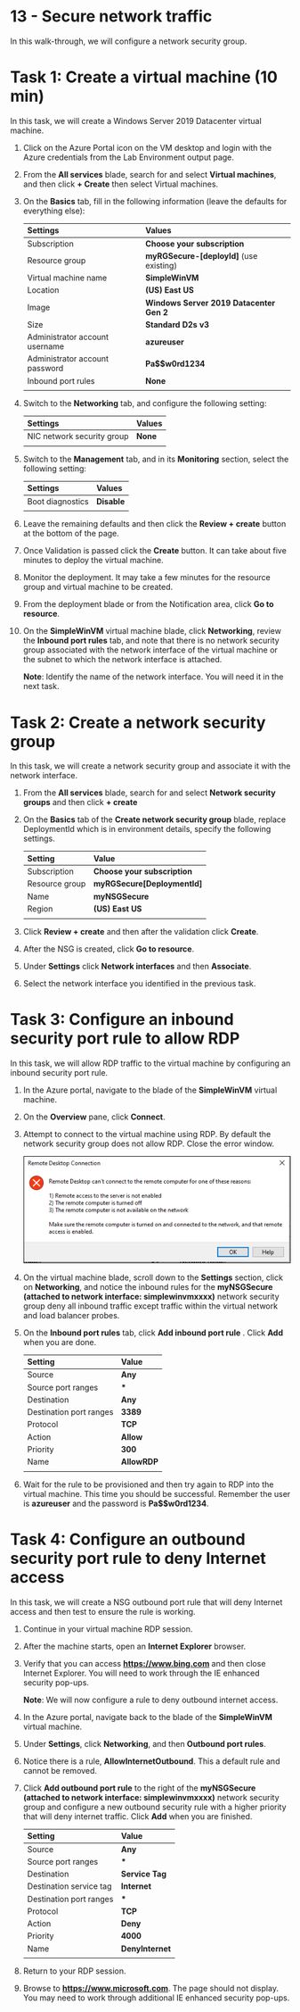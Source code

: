 # 13 - Secure network traffic

In this walk-through, we will configure a network security group.

# Task 1: Create a virtual machine (10 min)

In this task, we will create a Windows Server 2019 Datacenter virtual machine. 

1. Click on the Azure Portal icon on the VM desktop and login with the Azure credentials from the Lab Environment output page.

2. From the **All services** blade, search for and select **Virtual machines**, and then click **+ Create** then select Virtual machines.

3. On the **Basics** tab, fill in the following information (leave the defaults for everything else):

    | Settings | Values |
    |  -- | -- |
    | Subscription | **Choose your subscription**|
    | Resource group | **myRGSecure-[deployId]** (use existing) |
    | Virtual machine name | **SimpleWinVM** |
    | Location | **(US) East US**|
    | Image | **Windows Server 2019 Datacenter Gen 2**|
    | Size | **Standard D2s v3**|
    | Administrator account username | **azureuser** |
    | Administrator account password | **Pa$$w0rd1234**|
    | Inbound port rules | **None**|
    | | |

4. Switch to the **Networking** tab, and configure the following setting:

    | Settings | Values |
    | -- | -- |
    | NIC network security group | **None**|
    | | |

5. Switch to the **Management** tab, and in its **Monitoring** section, select the following setting:

    | Settings | Values |
    | -- | -- |
    | Boot diagnostics | **Disable**|
    | | |

6. Leave the remaining defaults and then click the **Review + create** button at the bottom of the page.

7. Once Validation is passed click the **Create** button. It can take about five minutes to deploy the virtual machine.

8. Monitor the deployment. It may take a few minutes for the resource group and virtual machine to be created. 

9. From the deployment blade or from the Notification area, click **Go to resource**. 

10. On the **SimpleWinVM** virtual machine blade, click **Networking**, review the **Inbound port rules** tab, and note that there is no network security group associated with the network interface of the virtual machine or the subnet to which the network interface is attached.

    **Note**: Identify the name of the network interface. You will need it in the next task.

# Task 2: Create a network security group

In this task, we will create a network security group and associate it with the network interface.

1. From the **All services** blade, search for and select **Network security groups** and then click **+ create**

2. On the **Basics** tab of the **Create network security group** blade, replace DeploymentId which is in environment details, specify the following settings.

    | Setting | Value |
    | -- | -- |
    | Subscription | **Choose your subscription** |
    | Resource group | **myRGSecure[DeploymentId]** |
    | Name | **myNSGSecure** |
    | Region | **(US) East US**  |
    | | |

3. Click **Review + create** and then after the validation click **Create**.

4. After the NSG is created, click **Go to resource**.

5. Under **Settings** click **Network interfaces** and then **Associate**.

6. Select the network interface you identified in the previous task. 

# Task 3: Configure an inbound security port rule to allow RDP

In this task, we will allow RDP traffic to the virtual machine by configuring an inbound security port rule. 

1. In the Azure portal, navigate to the blade of the **SimpleWinVM** virtual machine. 

2. On the **Overview** pane, click **Connect**.

3. Attempt to connect to the virtual machine using RDP. By default the network security group does not allow RDP. Close the error window. 

    ![Screenshot of the error message that the virtual machine connection has failed.](../images/1201.png)

4. On the virtual machine blade, scroll down to the **Settings** section, click on **Networking**, and notice the inbound rules for the **myNSGSecure (attached to network interface: simplewinvmxxxx)** network security group deny all inbound traffic except traffic within the virtual network and load balancer probes.

5. On the **Inbound port rules** tab, click **Add inbound port rule** . Click **Add** when you are done. 

    | Setting | Value |
    | -- | -- |
    | Source | **Any**|
    | Source port ranges | **\*** |
    | Destination | **Any** |
    | Destination port ranges | **3389** |
    | Protocol | **TCP** |
    | Action | **Allow** |
    | Priority | **300** |
    | Name | **AllowRDP** |
    | | |

6. Wait for the rule to be provisioned and then try again to RDP into the virtual machine. This time you should be successful. Remember the user is **azureuser** and the password is **Pa$$w0rd1234**.

# Task 4: Configure an outbound security port rule to deny Internet access

In this task, we will create a NSG outbound port rule that will deny Internet access and then test to ensure the rule is working.

1. Continue in your virtual machine RDP session. 

2. After the machine starts, open an **Internet Explorer** browser. 

3. Verify that you can access **https://www.bing.com** and then close Internet Explorer. You will need to work through the IE enhanced security pop-ups. 

    **Note**: We will now configure a rule to deny outbound internet access. 

4. In the Azure portal, navigate back to the blade of the **SimpleWinVM** virtual machine. 

5. Under **Settings**, click **Networking**, and then **Outbound port rules**.

6. Notice there is a rule, **AllowInternetOutbound**. This a default rule and cannot be removed. 

7. Click **Add outbound port rule** to the right of the **myNSGSecure  (attached to network interface: simplewinvmxxxx)** network security group and configure a new outbound security rule with a higher priority that will deny internet traffic. Click **Add** when you are finished. 

    | Setting | Value |
    | -- | -- |
    | Source | **Any**|
    | Source port ranges | **\*** |
    | Destination | **Service Tag** |
    | Destination service tag | **Internet** |
    | Destination port ranges | **\*** |
    | Protocol | **TCP** |
    | Action | **Deny** |
    | Priority | **4000** |
    | Name | **DenyInternet** |
    | | |

8. Return to your RDP session. 

9. Browse to **https://www.microsoft.com**. The page should not display. You may need to work through additional IE enhanced security pop-ups.  

